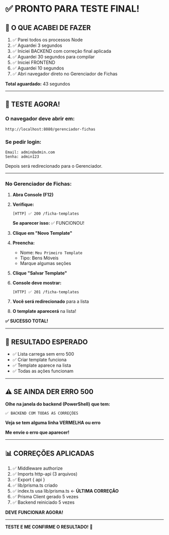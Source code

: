 # ✅ PRONTO PARA TESTE FINAL!

## 🎯 O QUE ACABEI DE FAZER

1. ✅ Parei todos os processos Node
2. ✅ Aguardei 3 segundos
3. ✅ Iniciei BACKEND com correção final aplicada
4. ✅ Aguardei 30 segundos para compilar
5. ✅ Iniciei FRONTEND
6. ✅ Aguardei 10 segundos
7. ✅ Abri navegador direto no Gerenciador de Fichas

**Total aguardado:** 43 segundos

---

## 🎯 TESTE AGORA!

### **O navegador deve abrir em:**
```
http://localhost:8080/gerenciador-fichas
```

### **Se pedir login:**
```
Email: admin@admin.com
Senha: admin123
```

Depois será redirecionado para o Gerenciador.

---

### **No Gerenciador de Fichas:**

1. **Abra Console (F12)**

2. **Verifique:**
   ```
   [HTTP] ✅ 200 /ficha-templates
   ```
   
   **Se aparecer isso:** ✅ FUNCIONOU!

3. **Clique em "Novo Template"**

4. **Preencha:**
   - Nome: `Meu Primeiro Template`
   - Tipo: Bens Móveis
   - Marque algumas seções

5. **Clique "Salvar Template"**

6. **Console deve mostrar:**
   ```
   [HTTP] ✅ 201 /ficha-templates
   ```

7. **Você será redirecionado** para a lista

8. **O template aparecerá** na lista!

**✅ SUCESSO TOTAL!**

---

## 🎉 RESULTADO ESPERADO

- ✅ Lista carrega sem erro 500
- ✅ Criar template funciona
- ✅ Template aparece na lista
- ✅ Todas as ações funcionam

---

## ⚠️ SE AINDA DER ERRO 500

**Olhe na janela do backend (PowerShell) que tem:**
```
✅ BACKEND COM TODAS AS CORREÇÕES
```

**Veja se tem alguma linha VERMELHA ou erro**

**Me envie o erro que aparecer!**

---

## 📊 CORREÇÕES APLICADAS

1. ✅ Middleware authorize
2. ✅ Imports http-api (3 arquivos)
3. ✅ Export { api }
4. ✅ lib/prisma.ts criado
5. ✅ index.ts usa lib/prisma.ts ← **ÚLTIMA CORREÇÃO**
6. ✅ Prisma Client gerado 5 vezes
7. ✅ Backend reiniciado 5 vezes

**DEVE FUNCIONAR AGORA!**

---

**TESTE E ME CONFIRME O RESULTADO!** 🚀
